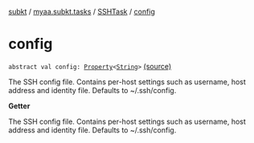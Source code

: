[subkt](../../index.md) / [myaa.subkt.tasks](../index.md) / [SSHTask](index.md) / [config](./config.md)

# config

`abstract val config: `[`Property`](https://docs.gradle.org/current/javadoc/org/gradle/api/provider/Property.html)`<`[`String`](https://kotlinlang.org/api/latest/jvm/stdlib/kotlin/-string/index.html)`>` [(source)](https://github.com/Myaamori/SubKt/blob/master/src/main/kotlin/myaa/subkt/tasks/tasks.kt#L1880)

The SSH config file. Contains per-host settings such as
username, host address and identity file.
Defaults to ~/.ssh/config.

**Getter**

The SSH config file. Contains per-host settings such as
username, host address and identity file.
Defaults to ~/.ssh/config.

